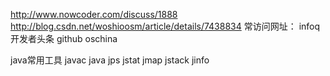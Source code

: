 http://www.nowcoder.com/discuss/1888
http://blog.csdn.net/woshioosm/article/details/7438834
常访问网址：
    infoq
    开发者头条
    github
    oschina

java常用工具
    javac
    java
    jps
    jstat
    jmap
    jstack
    jinfo
